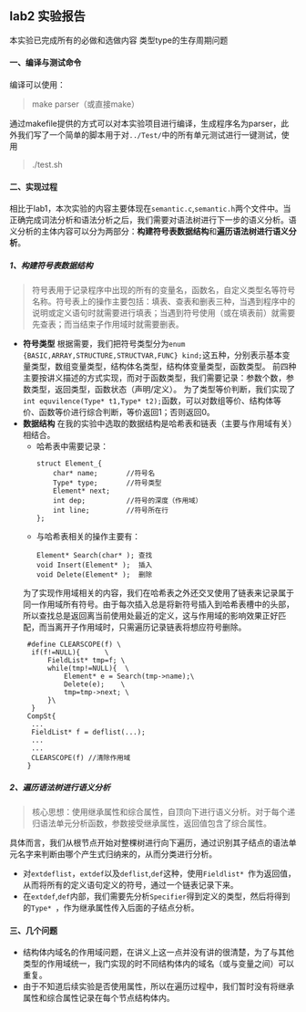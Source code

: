 
## lab2 实验报告
本实验已完成所有的必做和选做内容
类型type的生存周期问题
#### 一、编译与测试命令
编译可以使用：
  > make parser（或直接make）

通过makefile提供的方式可以对本实验项目进行编译，生成程序名为parser，此外我们写了一个简单的脚本用于对`../Test/`中的所有单元测试进行一键测试，使用
  > ./test.sh


#### 二、实现过程
相比于lab1，本次实验的内容主要体现在`semantic.c`,`semantic.h`两个文件中。当正确完成词法分析和语法分析之后，我们需要对语法树进行下一步的语义分析。语义分析的主体内容可以分为两部分：**构建符号表数据结构**和**遍历语法树进行语义分析**。
##### 1、构建符号表数据结构
> 符号表用于记录程序中出现的所有的变量名，函数名，自定义类型名等符号名称。符号表上的操作主要包括：填表、查表和删表三种，当遇到程序中的说明或定义语句时就需要进行填表；当遇到符号使用（或在填表前）就需要先查表；而当结束子作用域时就需要删表。
* **符号类型**
  根据需要，我们把符号类型分为`enum {BASIC,ARRAY,STRUCTURE,STRUCTVAR,FUNC} kind;`这五种，分别表示基本变量类型，数组变量类型，结构体名类型，结构体变量类型，函数类型。
  前四种主要按讲义描述的方式实现，而对于函数类型，我们需要记录：参数个数，参数类型，返回类型，函数状态（声明/定义）。
  为了类型等价判断，我们实现了`int equvilence(Type* t1,Type* t2);`函数，可以对数组等价、结构体等价、函数等价进行综合判断，等价返回1；否则返回0。
* **数据结构**
  在我的实验中选取的数据结构是哈希表和链表（主要与作用域有关）相结合。
  * 哈希表中需要记录：
    ```
    struct Element_{
        char* name;       //符号名
        Type* type;       //符号类型
        Element* next;
        int dep;          //符号的深度（作用域）
        int line;         //符号所在行
    };
    ```
  * 与哈希表相关的操作主要有：
    ```
    Element* Search(char* ); 查找
    void Insert(Element* );  插入
    void Delete(Element* );  删除
    ```
  为了实现作用域相关的内容，我们在哈希表之外还交叉使用了链表来记录属于同一作用域所有符号。由于每次插入总是将新符号插入到哈希表槽中的头部，所以查找总是返回离当前使用处最近的定义，这与作用域的影响效果正好匹配，而当离开子作用域时，只需遍历记录链表将想应符号删除。
  ```
   #define CLEARSCOPE(f) \
    if(f!=NULL){      \
        FieldList* tmp=f; \
        while(tmp!=NULL){  \
            Element* e = Search(tmp->name);\
            Delete(e);    \
            tmp=tmp->next; \
        }\
    }
   CompSt{
    ...
    FieldList* f = deflist(...);
    ...
    ...
    CLEARSCOPE(f) //清除作用域
   }
  ```
##### 2、遍历语法树进行语义分析
> 核心思想：使用继承属性和综合属性，自顶向下进行语义分析。对于每个递归语法单元分析函数，参数接受继承属性，返回值包含了综合属性。

具体而言，我们从根节点开始对整棵树进行向下遍历，通过识别其子结点的语法单元名字来判断由哪个产生式归纳来的，从而分类进行分析。
* 对`extdeflist`，`extdef`以及`deflist`,`def`这种，使用`Fieldlist* `作为返回值，从而将所有的定义语句定义的符号，通过一个链表记录下来。
* 在`extdef`,`def`内部，我们需要先分析`Specifier`得到定义的类型，然后将得到的`Type* `，作为继承属性传入后面的子结点分析。

#### 三、几个问题
* 结构体内域名的作用域问题，在讲义上这一点并没有讲的很清楚，为了与其他类型的作用域统一，我门实现的时不同结构体内的域名（或与变量之间）可以重复。
* 由于不知道后续实验是否使用属性，所以在遍历过程中，我们暂时没有将继承属性和综合属性记录在每个节点结构体内。
